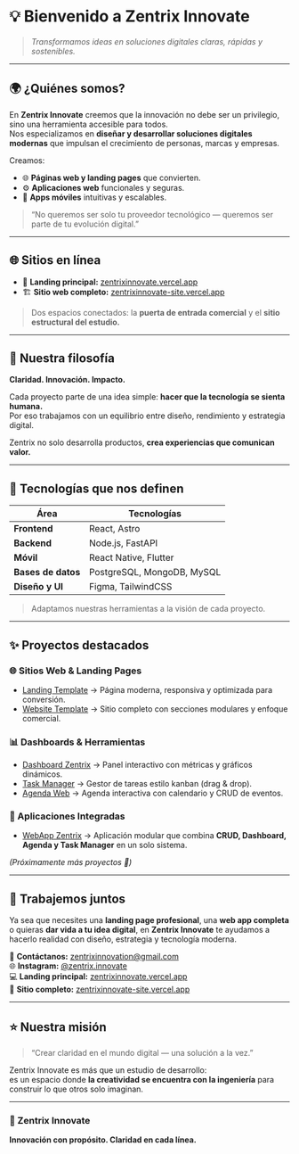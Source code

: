 # 💡 Bienvenido a **Zentrix Innovate**

> *Transformamos ideas en soluciones digitales claras, rápidas y sostenibles.*

---

## 🌍 ¿Quiénes somos?

En **Zentrix Innovate** creemos que la innovación no debe ser un privilegio, sino una herramienta accesible para todos.  
Nos especializamos en **diseñar y desarrollar soluciones digitales modernas** que impulsan el crecimiento de personas, marcas y empresas.

Creamos:
- 🌐 **Páginas web y landing pages** que convierten.  
- ⚙️ **Aplicaciones web** funcionales y seguras.  
- 📱 **Apps móviles** intuitivas y escalables.  

> “No queremos ser solo tu proveedor tecnológico — queremos ser parte de tu evolución digital.”

---

## 🌐 Sitios en línea

- 🪩 **Landing principal:** [zentrixinnovate.vercel.app](https://zentrixinnovate.vercel.app)  
- 🏗️ **Sitio web completo:** [zentrixinnovate-site.vercel.app](https://zentrixinnovate-site.vercel.app)  

> Dos espacios conectados: la **puerta de entrada comercial** y el **sitio estructural del estudio.**

---

## 🚀 Nuestra filosofía

**Claridad. Innovación. Impacto.**

Cada proyecto parte de una idea simple: **hacer que la tecnología se sienta humana.**  
Por eso trabajamos con un equilibrio entre diseño, rendimiento y estrategia digital.

Zentrix no solo desarrolla productos, **crea experiencias que comunican valor.**

---

## 🧩 Tecnologías que nos definen

| Área | Tecnologías |
|------|--------------|
| **Frontend** | React, Astro |
| **Backend** | Node.js, FastAPI |
| **Móvil** | React Native, Flutter |
| **Bases de datos** | PostgreSQL, MongoDB, MySQL |
| **Diseño y UI** | Figma, TailwindCSS |

> Adaptamos nuestras herramientas a la visión de cada proyecto.  

---

## ✨ Proyectos destacados

### 🌐 Sitios Web & Landing Pages
- [Landing Template](https://github.com/zentrixinnovation-zxi/landingtemplate-zentrixinnovate) → Página moderna, responsiva y optimizada para conversión.
- [Website Template](https://github.com/zentrixinnovation-zxi/webtemplate-zentrixinnovate) → Sitio completo con secciones modulares y enfoque comercial.

### 📊 Dashboards & Herramientas
- [Dashboard Zentrix](https://github.com/zentrixinnovation-zxi/dashboard-zentrixinnovate) → Panel interactivo con métricas y gráficos dinámicos.
- [Task Manager](https://github.com/zentrixinnovation-zxi/taskmanager-zentrixinnovate) → Gestor de tareas estilo kanban (drag & drop).
- [Agenda Web](https://github.com/zentrixinnovation-zxi/agenda-zentrixinnovate) → Agenda interactiva con calendario y CRUD de eventos.

### 🧠 Aplicaciones Integradas
- [WebApp Zentrix](https://github.com/zentrixinnovation-zxi/webapp-zentrixinnovate) → Aplicación modular que combina **CRUD, Dashboard, Agenda y Task Manager** en un solo sistema.

*(Próximamente más proyectos 🚀)*  

---

## 🤝 Trabajemos juntos

Ya sea que necesites una **landing page profesional**, una **web app completa** o quieras **dar vida a tu idea digital**, en **Zentrix Innovate** te ayudamos a hacerlo realidad con diseño, estrategia y tecnología moderna.

📩 **Contáctanos:** zentrixinnovation@gmail.com  
🌐 **Instagram:** [@zentrix.innovate](https://instagram.com/zentrix.innovate)  
💻 **Landing principal:** [zentrixinnovate.vercel.app](https://zentrixinnovate.vercel.app)  
🧱 **Sitio completo:** [zentrixinnovate-site.vercel.app](https://zentrixinnovate-site.vercel.app)

---

## ⭐ Nuestra misión

> “Crear claridad en el mundo digital — una solución a la vez.”

Zentrix Innovate es más que un estudio de desarrollo:  
es un espacio donde **la creatividad se encuentra con la ingeniería** para construir lo que otros solo imaginan.

---

### 🧠 Zentrix Innovate  
**Innovación con propósito. Claridad en cada línea.**
